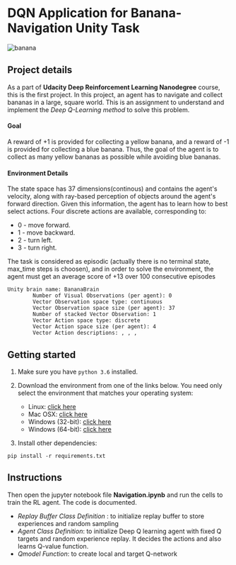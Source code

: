# DQN Application for Banana-Navigation Unity Task

![banana](images/banana.gif)

## Project details

As a part of **Udacity Deep Reinforcement Learning Nanodegree** course, this is the first project. In this project, an agent has to navigate and collect bananas in a large, square world. This is an assignment to understand and implement the *Deep Q-Learning method* to solve this problem.

#### Goal 

A reward of +1 is provided for collecting a yellow banana, and a reward of -1 is provided for collecting a blue banana. Thus, the goal of the agent is to collect as many yellow bananas as possible while avoiding blue bananas.


#### Environment Details
The state space has 37 dimensions(continous) and contains the agent's velocity, along with ray-based perception of objects around the agent's forward direction. Given this information, the agent has to learn how to best select actions. Four discrete actions are available, corresponding to:

- 0 - move forward.
- 1 - move backward.
- 2 - turn left.
- 3 - turn right.

The task is considered as episodic (actually there is no terminal state, max_time steps is choosen), and in order to solve the environment, the agent must get an average score of +13 over 100 consecutive episodes

```
Unity brain name: BananaBrain
        Number of Visual Observations (per agent): 0
        Vector Observation space type: continuous
        Vector Observation space size (per agent): 37
        Number of stacked Vector Observation: 1
        Vector Action space type: discrete
        Vector Action space size (per agent): 4
        Vector Action descriptions: , , , 
```


## Getting started

1. Make sure you have `python 3.6` installed.

2. Download the environment from one of the links below. You need only select the environment that matches your operating system:

    - Linux: [click here](https://s3-us-west-1.amazonaws.com/udacity-drlnd/P1/Banana/Banana_Linux.zip)
	- Mac OSX: [click here](https://s3-us-west-1.amazonaws.com/udacity-drlnd/P1/Banana/Banana.app.zip)
    - Windows (32-bit): [click here](https://s3-us-west-1.amazonaws.com/udacity-drlnd/P1/Banana/Banana_Windows_x86.zip)
    - Windows (64-bit): [click here](https://s3-us-west-1.amazonaws.com/udacity-drlnd/P1/Banana/Banana_Windows_x86_64.zip)

3. Install other dependencies:

```
pip install -r requirements.txt
```

## Instructions

Then open the jupyter notebook file **Navigation.ipynb** and run the cells to train the RL agent. The code is documented.
- *Replay Buffer Class Definition* : to initialize replay buffer to store experiences and random sampling
- *Agent Class Definition*: to initialize Deep Q learning agent with fixed Q targets and random experience replay. It decides the actions and also learns Q-value function.
- *Qmodel Function*: to create local and target Q-network